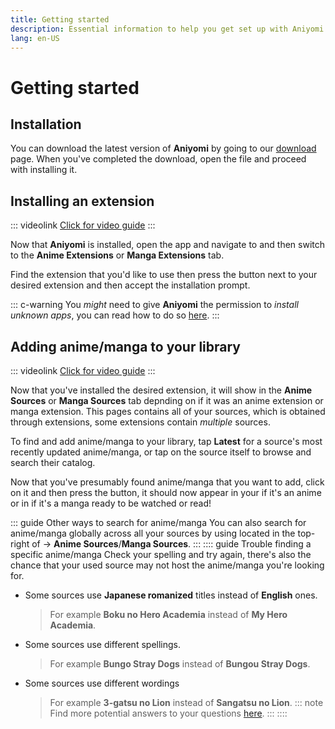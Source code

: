 ```yaml
---
title: Getting started
description: Essential information to help you get set up with Aniyomi.
lang: en-US
---
```


# Getting started

## Installation

You can download the latest version of **Aniyomi** by going to our [download](../../download/README.md) page.
When you've completed the download, open the <VersionTag fileName/> file and proceed with installing it.

## Installing an extension

::: videolink
[<MaterialIcon icon="videocam"/> Click for video guide](/assets/guides_extension-install.webm)
:::

Now that **Aniyomi** is installed, open the app and navigate to <Navigation item="browse"/> and then switch to the **Anime Extensions** or **Manga Extensions** tab.

Find the extension that you'd like to use then press the <Navigation item="install"/> button next to your desired extension and then accept the installation prompt.

::: c-warning
You *might* need to give **Aniyomi** the permission to *install unknown apps*, you can read how to do so [here](/help/faq/#how-do-i-allow-third-party-installations).
:::

## Adding anime/manga to your library

::: videolink
[<MaterialIcon icon="videocam"/> Click for video guide](/assets/guides_library-add.webm)
:::

Now that you've installed the desired extension, it will show in the **Anime Sources** or **Manga Sources** tab depnding on if it was an anime extension or manga extension. This pages contains all of your sources, which is obtained through extensions, some extensions contain *multiple* sources.

To find and add anime/manga to your library, tap **Latest** for a source's most recently updated anime/manga, or tap on the source itself to browse and search their catalog.

Now that you've presumably found anime/manga that you want to add, click on it and then press the <Navigation item="bookmark"/> button, it should now appear in your <Navigation item="anime_library"/> if it's an anime or in <Navigation item="manga_library"/> if it's a manga ready to be watched or read!

::: guide Other ways to search for anime/manga
You can also search for anime/manga globally across all your sources by using <Navigation item="search"/> located in the top-right of <Navigation item="browse"/> → **Anime Sources**/**Manga Sources**.
:::
:::: guide Trouble finding a specific anime/manga
Check your spelling and try again, there's also the chance that your used source may not host the anime/manga you're looking for.
* Some sources use **Japanese romanized** titles instead of **English** ones.
  > For example **Boku no Hero Academia** instead of **My Hero Academia**.
* Some sources use different spellings.
  > For example **Bungo Stray Dogs** instead of **Bungou Stray Dogs**.
* Some sources use different wordings
  > For example **3-gatsu no Lion** instead of **Sangatsu no Lion**.
::: note
Find more potential answers to your questions [here](/help/faq/#browse).
:::
::::
